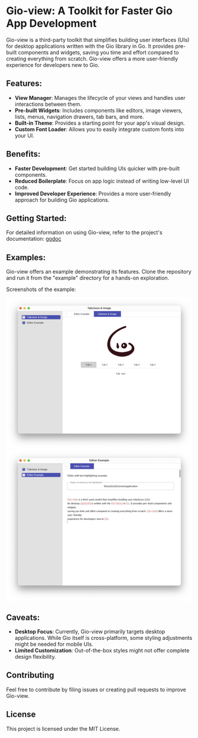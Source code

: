 # Gio-view: A Toolkit for Faster Gio App Development

Gio-view is a third-party toolkit that simplifies building user interfaces (UIs) for desktop applications written with the Gio library in Go. It provides pre-built components and widgets, saving you time and effort compared to creating everything from scratch. Gio-view offers a more user-friendly experience for developers new to Gio.

## Features:

* **View Manager**: Manages the lifecycle of your views and handles user interactions between them.
* **Pre-built Widgets**: Includes components like editors, image viewers, lists, menus, navigation drawers, tab bars, and more.
* **Built-in Theme**: Provides a starting point for your app's visual design.
* **Custom Font Loader**: Allows you to easily integrate custom fonts into your UI.

## Benefits:

* **Faster Development**: Get started building UIs quicker with pre-built components.
* **Reduced Boilerplate**: Focus on app logic instead of writing low-level UI code.
* **Improved Developer Experience**: Provides a more user-friendly approach for building Gio applications.

## Getting Started:

For detailed information on using Gio-view, refer to the project's documentation: [godoc](https://pkg.go.dev/github.com/oligo/gioview)

## Examples:

Gio-view offers an example demonstrating its features. Clone the repository and run it from the "example" directory for a hands-on exploration.

Screenshots of the example:

![editor](./screenshots/Screenshot-2.png) ![image & tabview](./screenshots/Screenshot-1.png)

## Caveats:

* **Desktop Focus**: Currently, Gio-view primarily targets desktop applications. While Gio itself is cross-platform, some styling adjustments might be needed for mobile UIs.
* **Limited Customization**: Out-of-the-box styles might not offer complete design flexibility.


## Contributing

Feel free to contribute by filing issues or creating pull requests to improve Gio-view.


## License

This project is licensed under the MIT License.